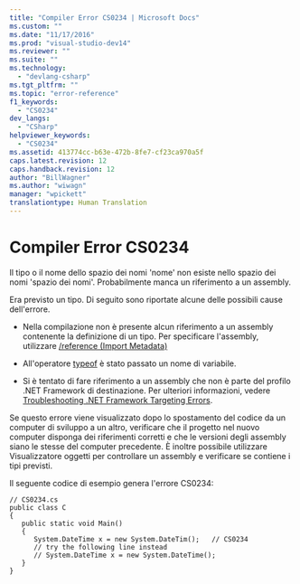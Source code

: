 ```yaml
---
title: "Compiler Error CS0234 | Microsoft Docs"
ms.custom: ""
ms.date: "11/17/2016"
ms.prod: "visual-studio-dev14"
ms.reviewer: ""
ms.suite: ""
ms.technology: 
  - "devlang-csharp"
ms.tgt_pltfrm: ""
ms.topic: "error-reference"
f1_keywords: 
  - "CS0234"
dev_langs: 
  - "CSharp"
helpviewer_keywords: 
  - "CS0234"
ms.assetid: 413774cc-b63e-472b-8fe7-cf23ca970a5f
caps.latest.revision: 12
caps.handback.revision: 12
author: "BillWagner"
ms.author: "wiwagn"
manager: "wpickett"
translationtype: Human Translation
---
```

# Compiler Error CS0234
Il tipo o il nome dello spazio dei nomi 'nome' non esiste nello spazio dei nomi 'spazio dei nomi'. Probabilmente manca un riferimento a un assembly.  
  
 Era previsto un tipo.  Di seguito sono riportate alcune delle possibili cause dell'errore.  
  
-   Nella compilazione non è presente alcun riferimento a un assembly contenente la definizione di un tipo. Per specificare l'assembly, utilizzare [\/reference \(Import Metadata\)](../../../csharp/language-reference/compiler-options/reference-compiler-option.md)  
  
-   All'operatore [typeof](../../../csharp/language-reference/keywords/typeof.md) è stato passato un nome di variabile.  
  
-   Si è tentato di fare riferimento a un assembly che non è parte del profilo .NET Framework di destinazione.  Per ulteriori informazioni, vedere [Troubleshooting .NET Framework Targeting Errors](/visual-studio/msbuild/troubleshooting-dotnet-framework-targeting-errors).  
  
 Se questo errore viene visualizzato dopo lo spostamento del codice da un computer di sviluppo a un altro, verificare che il progetto nel nuovo computer disponga dei riferimenti corretti e che le versioni degli assembly siano le stesse del computer precedente.  È inoltre possibile utilizzare Visualizzatore oggetti per controllare un assembly e verificare se contiene i tipi previsti.  
  
 Il seguente codice di esempio genera l'errore CS0234:  
  
```  
// CS0234.cs  
public class C  
{  
   public static void Main()  
   {  
      System.DateTime x = new System.DateTim();   // CS0234  
      // try the following line instead  
      // System.DateTime x = new System.DateTime();  
   }  
}  
```